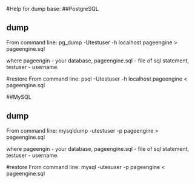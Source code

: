 #Help for dump base:
##PostgreSQL
## dump
From command line:
	pg_dump -Utestuser -h localhost pageengine > pageengine.sql

where pageengin - your database, pageengine.sql - file of sql statement, testuser - username.

#restore
From command line:
	psql -Utestuser -h localhost pageengine < pageengine.sql
	
	

##MySQL
## dump
From command line:
	mysqldump -utestuser -p pageengine  > pageengine.sql

where pageengin - your database, pageengine.sql - file of sql statement, testuser - username.

#restore
From command line:
	mysql -utesuser -p pageengine < pageengine.sql